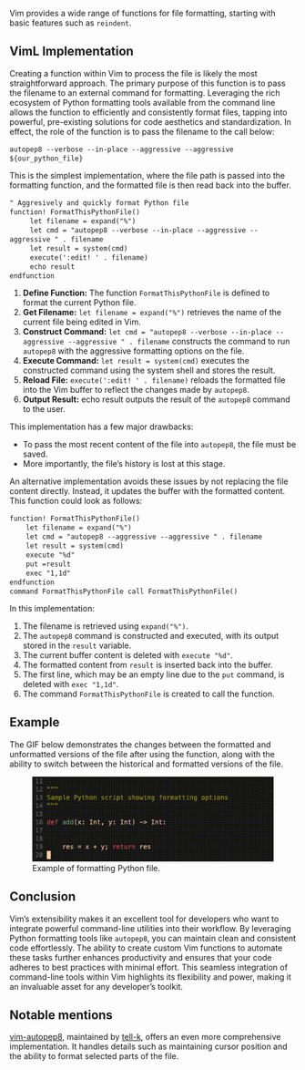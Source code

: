 Vim provides a wide range of functions for file formatting, starting
with basic features such as `reindent`.

## VimL Implementation

Creating a function within Vim to process the file is likely the most
straightforward approach. The primary purpose of this function is to
pass the filename to an external command for formatting. Leveraging the
rich ecosystem of Python formatting tools available from the command
line allows the function to efficiently and consistently format files,
tapping into powerful, pre-existing solutions for code aesthetics and
standardization. In effect, the role of the function is to pass the
filename to the call below:

    autopep8 --verbose --in-place --aggressive --aggressive   ${our_python_file}

This is the simplest implementation, where the file path is passed into
the formatting function, and the formatted file is then read back into
the buffer.

    " Aggresively and quickly format Python file
    function! FormatThisPythonFile()
         let filename = expand("%")
         let cmd = "autopep8 --verbose --in-place --aggressive --aggressive " . filename
         let result = system(cmd)
         execute(':edit! ' . filename)
         echo result
    endfunction

1.  **Define Function:** The function `FormatThisPythonFile` is defined
    to format the current Python file.
2.  **Get Filename:** `let filename = expand("%")` retrieves the name of
    the current file being edited in Vim.
3.  **Construct Command:**
    `let cmd = "autopep8 --verbose --in-place --aggressive --aggressive " . filename`
    constructs the command to run `autopep8` with the aggressive
    formatting options on the file.
4.  **Execute Command:** `let result = system(cmd)` executes the
    constructed command using the system shell and stores the result.
5.  **Reload File:** `execute(':edit! ' . filename)` reloads the
    formatted file into the Vim buffer to reflect the changes made by
    `autopep8`.
6.  **Output Result:** echo result outputs the result of the `autopep8`
    command to the user.

This implementation has a few major drawbacks:

- To pass the most recent content of the file into `autopep8`, the file
  must be saved.
- More importantly, the file’s history is lost at this stage.

An alternative implementation avoids these issues by not replacing the
file content directly. Instead, it updates the buffer with the formatted
content. This function could look as follows:

    function! FormatThisPythonFile()
        let filename = expand("%")
        let cmd = "autopep8 --aggressive --aggressive " . filename
        let result = system(cmd)
        execute "%d"
        put =result
        exec "1,1d"
    endfunction
    command FormatThisPythonFile call FormatThisPythonFile()

In this implementation:

1.  The filename is retrieved using `expand("%")`.
2.  The `autopep8` command is constructed and executed, with its output
    stored in the `result` variable.
3.  The current buffer content is deleted with `execute "%d"`.
4.  The formatted content from `result` is inserted back into the
    buffer.
5.  The first line, which may be an empty line due to the `put` command,
    is deleted with `exec "1,1d"`.
6.  The command `FormatThisPythonFile` is created to call the function.

## Example

The GIF below demonstrates the changes between the formatted and
unformatted versions of the file after using the function, along with
the ability to switch between the historical and formatted versions of
the file.

<figure>
<img src="images/python_format.gif"
alt="Example of formatting Python file." />
<figcaption aria-hidden="true">Example of formatting Python
file.</figcaption>
</figure>

## Conclusion

Vim’s extensibility makes it an excellent tool for developers who want
to integrate powerful command-line utilities into their workflow. By
leveraging Python formatting tools like `autopep8`, you can maintain
clean and consistent code effortlessly. The ability to create custom Vim
functions to automate these tasks further enhances productivity and
ensures that your code adheres to best practices with minimal effort.
This seamless integration of command-line tools within Vim highlights
its flexibility and power, making it an invaluable asset for any
developer’s toolkit.

## Notable mentions

[vim-autopep8](https://github.com/tell-k/vim-autopep8), maintained by
[tell-k](https://github.com/tell-k), offers an even more comprehensive
implementation. It handles details such as maintaining cursor position
and the ability to format selected parts of the file.
